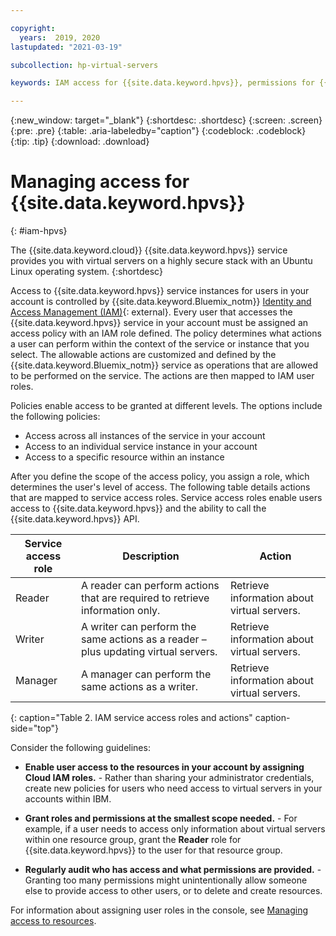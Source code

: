 ```yaml
---

copyright:
  years:  2019, 2020
lastupdated: "2021-03-19"

subcollection: hp-virtual-servers

keywords: IAM access for {{site.data.keyword.hpvs}}, permissions for {{site.data.keyword.hpvs}}, identity and access management for {{site.data.keyword.hpvs}}, roles for {{site.data.keyword.hpvs}}, actions for {{site.data.keyword.hpvs}}, assigning access for {{site.data.keyword.hpvs}}

---
```


{:new_window: target="_blank"}
{:shortdesc: .shortdesc}
{:screen: .screen}
{:pre: .pre}
{:table: .aria-labeledby="caption"}
{:codeblock: .codeblock}
{:tip: .tip}
{:download: .download}


# Managing access for {{site.data.keyword.hpvs}}
{: #iam-hpvs}

The {{site.data.keyword.cloud}} {{site.data.keyword.hpvs}} service provides you with virtual servers on a highly
secure stack with an Ubuntu Linux operating system.
{:shortdesc}

Access to {{site.data.keyword.hpvs}} service instances for users in your account is controlled by {{site.data.keyword.Bluemix_notm}} [Identity and Access Management (IAM)](https://cloud.ibm.com/docs/account?topic=account-iamoverview){: external}. Every user that accesses the {{site.data.keyword.hpvs}} service in your account must be assigned an access policy with an IAM role defined. The policy determines what actions a user can perform within the context of the service or instance that you select. The allowable actions are customized and defined by the {{site.data.keyword.Bluemix_notm}} service as operations that are allowed to be performed on the service. The actions are then mapped to IAM user roles.

Policies enable access to be granted at different levels. The options include the following policies:

* Access across all instances of the service in your account
* Access to an individual service instance in your account
* Access to a specific resource within an instance

After you define the scope of the access policy, you assign a role, which determines the user's level of access.
The following table details actions that are mapped to service access roles. Service access roles enable users access to {{site.data.keyword.hpvs}} and the ability to call the {{site.data.keyword.hpvs}} API.

| Service access role | Description | Action |
|-------|-----------------------|-------------|
| Reader | A reader can perform actions that are required to retrieve information only. | Retrieve information about virtual servers. |
| Writer | A writer can perform the same actions as a reader – plus updating virtual servers. | Retrieve information about virtual servers. |
| Manager | A manager can perform the same actions as a writer. | Retrieve information about virtual servers. |
{: caption="Table 2. IAM service access roles and actions" caption-side="top"}

Consider the following guidelines:

* **Enable user access to the resources in your account by assigning Cloud IAM roles.** -
Rather than sharing your administrator credentials, create new policies for users who
need access to virtual servers in your accounts within IBM.

* **Grant roles and permissions at the smallest scope needed.** -
For example, if a user needs to access only information about virtual servers within one resource group,
grant the **Reader** role for {{site.data.keyword.hpvs}} to the user for that resource
group.

* **Regularly audit who has access and what permissions are provided.** -
Granting too many permissions might unintentionally allow someone else to
provide access to other users, or to delete and create resources.

For information about assigning user roles in the console, see [Managing access to resources](https://cloud.ibm.com/docs/account?topic=account-assign-access-resources).
